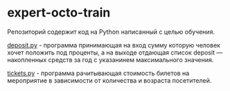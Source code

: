 # expert-octo-train
Репозиторий содержит код на Python написанный с целью обучения.

[deposit.py](https://github.com/SurferOfFortune/expert-octo-train/blob/main/deposit.py) - программа принимающая на вход сумму которую человек хочет положить под проценты, а на выходе отдающая список deposit  — накопленных средств за год с указанинем максимального значения.

[tickets.py](https://github.com/SurferOfFortune/expert-octo-train/blob/main/tickets.py) - программа рачитывающая стоимость билетов на мероприятие в зависимости от количества и возраста посетителей.
